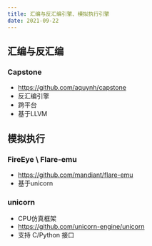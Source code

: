 ```yaml
---
title: 汇编与反汇编引擎、模拟执行引擎
date: 2021-09-22
---
```


## 汇编与反汇编

### Capstone
- https://github.com/aquynh/capstone
- 反汇编引擎
- 跨平台
- 基于LLVM

## 模拟执行

### FireEye \ Flare-emu
- https://github.com/mandiant/flare-emu
- 基于unicorn

### unicorn
- CPU仿真框架
- https://github.com/unicorn-engine/unicorn
- 支持 C/Python 接口